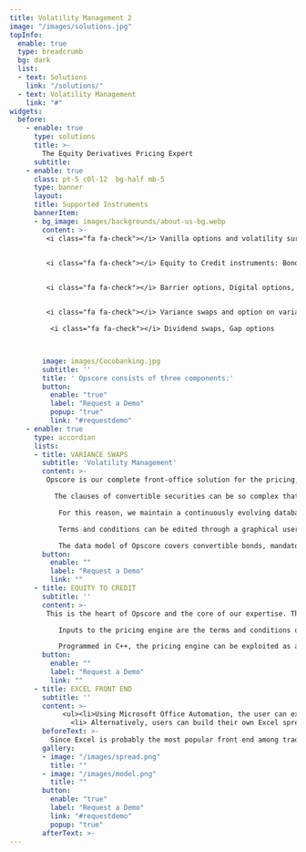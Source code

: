 ```yaml
---
title: Volatility Management 2
image: "/images/solutions.jpg"
topInfo:
  enable: true
  type: breadcrumb
  bg: dark
  list:
  - text: Solutions
    link: "/solutions/"
  - text: Volatility Management 
    link: "#"
widgets:
  before:
    - enable: true
      type: solutions
      title: >-
        The Equity Derivatives Pricing Expert
      subtitle: 
    - enable: true
      class: pt-5 c0l-12  bg-half mb-5
      type: banner
      layout: 
      title: Supported Instruments
      bannerItem:
      - bg_image: images/backgrounds/about-us-bg.webp
        content: >-
         <i class="fa fa-check"></i> Vanilla options and volatility surfaces
    

         <i class="fa fa-check"></i> Equity to Credit instruments: Bonds, Convertible Bonds, Contingent Conversion Bonds (CoCos), CDS, EDS, Credit Event Binary Options


         <i class="fa fa-check"></i> Barrier options, Digital options, Forward starting options


         <i class="fa fa-check"></i> Variance swaps and option on variance,	VIX futures and VIX options

          <i class="fa fa-check"></i> Dividend swaps, Gap options



        image: images/Cocobanking.jpg
        subtitle: ''
        title: ' Opscore consists of three components:'
        button:
          enable: "true"
          label: "Request a Demo"
          popup: "true"
          link: "#requestdemo"
    - enable: true
      type: accordian
      lists:
      - title: VARIANCE SWAPS
        subtitle: 'Volatility Management'
        content: >-
         Opscore is our complete front-office solution for the pricing, hedging and analysis of convertible securities. According to Sheen Kassouf and Edward Thorp              (co-authors of Beat the Market), a convertible security is “any security that may be exchanged for common stock”. In addition to warrants, Kassouf and Thorp's            classification includes convertible bonds, convertible preferred stocks, calls, stock rights and stock options. Opscore consists of three components:

           The clauses of convertible securities can be so complex that their accurate treatment not only necessitates pricing engines as evolved as ours, but also                 requires referring to the prospectus as the only reliable and complete source of information.

            For this reason, we maintain a continuously evolving database schema for the terms and conditions of convertible securities. Each time we add a new feature             to our pricing engine (after some newly released prospectus), we release the updates of both the pricing engine and the data model.

            Terms and conditions can be edited through a graphical user interface, as shown in Figure 1, and stored in the database. The user can also create and                   define terms and conditions for new issues of convertible securities.

            The data model of Opscore covers convertible bonds, mandatories, equity options and CB callable asset swaps as shown in Figure 2. Terms and conditions of               credit default swaps (CDS) are also handled, as they are needed for the calibration of the default component of the equity-to-credit process.
        button:
          enable: ""
          label: "Request a Demo" 
          link: ""
      - title: EQUITY TO CREDIT
        subtitle: ''
        content: >-
         This is the heart of Opscore and the core of our expertise. The pricing engine is the numerical solver of the equity-to-credit Partial Differential Equations           (PDE) with the terms and conditions of the given derivative instrument acting as boundary conditions. Our implementation relies on the most advanced finite              difference schemes. These schemes include computational grids that adapt in order to best capture the events, whether in time or space, that occur during              the lifetime of the specific instrument.

            Inputs to the pricing engine are the terms and conditions of the instruments involved in the pricing, market data (yield curves, stock spot price and FX               rates), market assumptions (dividend forecast and recovery rates for each instrument involved on pricing and calibration) and the theoretical parameters               (Brownian volatility, hazard rate) which are inferred from the calibration routines, themselves an integral part of the pricing engine.

            Programmed in C++, the pricing engine can be exploited as a separate suite of DLLs (Dynamic-Link Libraries) which the user may wish to integrate into                    his/her exisiting system, independently of the database schema of Opscore or the Excel functionality. To this end, COM, Java and C++ interfaces are                    available. The DLL can also be called from Matlab. The client, therefore, can choose between integrating our DLLs into his/her system or relying on us to              maintain the databases schema.
        button:
          enable: ""
          label: "Request a Demo" 
          link: ""
      - title: EXCEL FRONT END
        subtitle: ''
        content: >-
             <ul><li>Using Microsoft Office Automation, the user can export all the terms and conditions of the convertible security from the Opscore data model to                  the Opscore Excel Analyzer. Several theoretical models can be defined and simulated on this worksheet. 3D surfaces of theoretical values and Greeks can                 be instantaneously plotted. More generally, every single output can be plotted as a function of every single input. This is achieved by the VBA                         routines of the Opscore Excel Analyzer, which, in turn, call the DLL of the pricing engine; moreover, the user can simulate terms and conditions                        different from the ones that are stored in the Opscore database, without affecting the stored data.</li>
               <li> Alternatively, users can build their own Excel spreadsheet, laying out the results of the pricing engine any way they please thanks to the Opscore                 XLL functions. The Opscore XLLs accept the identification number of the given security (its internal database code, ISIN, CUSIP, Bloomberg number or                   SEDOL) as an argument. This allows the XLLs to retrieve the corresponding terms and conditions from the Opscore database. The remaining arguments are                   the theoretical parameters (such as Brownian volatility and hazard rate). They are produced on the spreadsheet, either by calibration routines or by                    direct user input.</li></ul>
        beforeText: >-
          Since Excel is probably the most popular front end among traders and hedge fund managers, we made sure that all the results of Opscore are published to                  Excel. There are two ways the user may view these results:
        gallery:
        - image: "/images/spread.png"
          title: ""
        - image: "/images/model.png"
          title: ""
        button:
          enable: "true"
          label: "Request a Demo"
          link: "#requestdemo"
          popup: "true"
        afterText: >-
---
```

